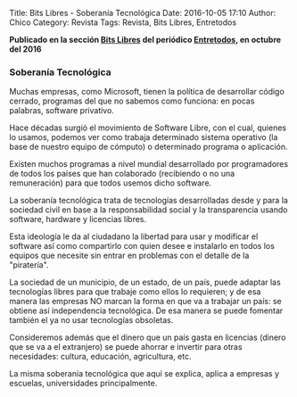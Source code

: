 Title: Bits Libres - Soberanía Tecnológica
Date: 2016-10-05 17:10
Author: Chico
Category: Revista
Tags: Revista, Bits Libres, Entretodos

**Publicado en la sección [Bits Libres](http://www.gulag.org.mx/revista/2016-05-10-Bits-Libres.html) del periódico [Entretodos](http://periodicoentretodos.com/), en octubre del 2016**

<!-- break -->

### Soberanía Tecnológica

Muchas empresas, como Microsoft, tienen la política de desarrollar código cerrado, programas del que no sabemos como funciona: en pocas palabras, software privativo.

Hace décadas surgió el movimiento de Software Libre, con el cual, quienes lo usamos, podemos ver como trabaja determinado sistema operativo (la base de nuestro equipo de cómputo) o determinado programa o aplicación.

Existen muchos programas a nivel mundial desarrollado por programadores de todos los países que han colaborado (recibiendo o no una remuneración) para que todos usemos dicho software.

La soberanía tecnológica trata de tecnologías desarrolladas desde y para la sociedad civil en base a la responsabilidad social y la transparencia usando software, hardware y licencias libres.

Esta ideología le da al ciudadano la libertad para usar y modificar el software así como compartirlo con quien desee e instalarlo en todos los equipos que necesite sin entrar en problemas con el detalle de la "piratería".

La sociedad de un municipio, de un estado, de un país, puede adaptar las tecnologías libres para que trabaje como ellos lo requieren; y de esa manera las empresas NO marcan la forma en que va a trabajar un país: se obtiene así independencia tecnológica. De esa manera se puede fomentar también el ya no usar tecnologías obsoletas.

Consideremos además que el dinero que un país gasta en licencias (dinero que se va a el extranjero) se puede ahorrar e invertir para otras necesidades: cultura, educación, agricultura, etc.

La misma soberanía tecnológica que aquí se explica, aplica a empresas y escuelas, universidades principalmente.
